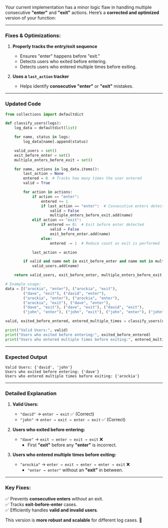 Your current implementation has a minor logic flaw in handling multiple consecutive **"enter"** and **"exit"** actions. Here’s a **corrected and optimized** version of your function:

---

### **Fixes & Optimizations:**
1. **Properly tracks the entry/exit sequence**  
   - Ensures "enter" happens before "exit."
   - Detects users who exited before entering.
   - Detects users who entered multiple times before exiting.
   
2. **Uses a `last_action` tracker**  
   - Helps identify **consecutive "enter"** or **"exit"** mistakes.

---

### **Updated Code**
```python
from collections import defaultdict

def classify_users(logs):
    log_data = defaultdict(list)

    for name, status in logs:
        log_data[name].append(status)

    valid_users = set()
    exit_before_enter = set()
    multiple_enters_before_exit = set()

    for name, actions in log_data.items():
        last_action = None
        entered = 0  # Tracks how many times the user entered
        valid = True

        for action in actions:
            if action == "enter":
                entered += 1
                if last_action == "enter":  # Consecutive enters detected
                    valid = False
                    multiple_enters_before_exit.add(name)
            elif action == "exit":
                if entered == 0:  # Exit before enter detected
                    valid = False
                    exit_before_enter.add(name)
                else:
                    entered -= 1  # Reduce count as exit is performed

            last_action = action

        if valid and name not in exit_before_enter and name not in multiple_enters_before_exit:
            valid_users.add(name)

    return valid_users, exit_before_enter, multiple_enters_before_exit

# Example usage:
data = [("arockia", "enter"), ("arockia", "exit"),
        ("dave", "exit"), ("david", "enter"),
        ("arockia", "enter"), ("arockia", "enter"),
        ("arockia", "exit"), ("dave", "enter"),
        ("dave", "exit"), ("dave", "exit"), ("david", "exit"),
        ("john", "enter"), ("john", "exit"), ("john", "enter"), ("john", "exit")]

valid, exited_before_entered, entered_multiple_times = classify_users(data)

print("Valid Users:", valid)
print("Users who exited before entering:", exited_before_entered)
print("Users who entered multiple times before exiting:", entered_multiple_times)
```

---

### **Expected Output**
```
Valid Users: {'david', 'john'}
Users who exited before entering: {'dave'}
Users who entered multiple times before exiting: {'arockia'}
```

---

### **Detailed Explanation**
1. **Valid Users:**
   - `"david"` → `enter → exit` ✅ (Correct)
   - `"john"` → `enter → exit → enter → exit` ✅ (Correct)

2. **Users who exited before entering:**
   - `"dave"` → `exit → enter → exit → exit` ❌  
     - First **"exit"** before any **"enter"** is incorrect.

3. **Users who entered multiple times before exiting:**
   - `"arockia"` → `enter → exit → enter → enter → exit` ❌  
     - `"enter → enter"` without an **"exit"** in between.

---

### **Key Fixes:**
✅ Prevents **consecutive enters** without an exit.  
✅ Tracks **exit-before-enter** cases.  
✅ Efficiently handles **valid and invalid users**.  

This version is **more robust and scalable** for different log cases. 🚀
